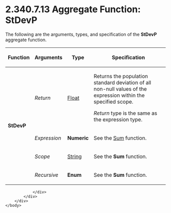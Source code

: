 <html dir="LTR" xmlns:mshelp="http://msdn.microsoft.com/mshelp" xmlns:ddue="http://ddue.schemas.microsoft.com/authoring/2003/5" xmlns:xlink="http://www.w3.org/1999/xlink" xmlns:tool="http://www.microsoft.com/tooltip">
    <head>
        <meta http-equiv="Content-Type" content="text/html; CHARSET=utf-8"></meta>
        <meta name="save" content="history"></meta>
        <title>2.340.7.13 Aggregate Function: StDevP</title>
        <xml>
            <mshelp:toctitle title="2.340.7.13 Aggregate Function: StDevP"></mshelp:toctitle>
            <mshelp:rltitle title="[MS-RDL]: Aggregate Function: StDevP"></mshelp:rltitle>
            <mshelp:keyword index="A" term="3b623b49-cf0c-4809-b7bb-c4ded446db13"></mshelp:keyword>
            <mshelp:attr name="DCSext.ContentType" value="open specification"></mshelp:attr>
            <mshelp:attr name="AssetID" value="3b623b49-cf0c-4809-b7bb-c4ded446db13"></mshelp:attr>
            <mshelp:attr name="TopicType" value="kbRef"></mshelp:attr>
            <mshelp:attr name="DCSext.Title" value="[MS-RDL]: Aggregate Function: StDevP" />
        </xml>
    </head>
    <body>
        <div id="header">
            <h1 class="heading">2.340.7.13 Aggregate Function: StDevP</h1>
        </div>
        <div id="mainSection">
            <div id="mainBody">
                <div id="allHistory" class="saveHistory"></div>
                <div id="sectionSection0" class="section" name="collapseableSection">
                    

<p>The following are the arguments, types, and specification of
the <b>StDevP</b> aggregate function.</p>

<table>
 <thead>
  <tr>
   <th>
   <p>Function</p>
   </th>
   <th>
   <p>Arguments</p>
   </th>
   <th>
   <p>Type</p>
   </th>
   <th>
   <p>Specification</p>
   </th>
  </tr>
 </thead>
 <tr>
  <td rowspan="4">
  <p><b>StDevP</b></p>
  </td>
  <td>
  <p><i>Return</i></p>
  </td>
  <td>
  <p><a href="c7d0946f-992e-4abc-a304-09b53e030692.md">Float</a></p>
  </td>
  <td>
  <p>Returns the population standard deviation of all
  non-null values of the expression within the specified scope.</p>
  <p><i>Return</i> type is the same as the expression type.</p>
  </td>
 </tr>
 <tr>
  <td>
  <p><i>Expression</i></p>
  </td>
  <td>
  <p><b>Numeric</b></p>
  </td>
  <td>
  <p>See the <a href="c00b6434-9f4a-434b-91b9-44eba2d2cdb5.md">Sum</a> function.</p>
  </td>
 </tr>
 <tr>
  <td>
  <p><i>Scope</i></p>
  </td>
  <td>
  <p><a href="1ed81ef3-a683-45e3-aaad-bd2bbe71bc3d.md">String</a></p>
  </td>
  <td>
  <p>See the <b>Sum</b> function.</p>
  </td>
 </tr>
 <tr>
  <td>
  <p><i>Recursive</i></p>
  </td>
  <td>
  <p><b>Enum</b></p>
  </td>
  <td>
  <p>See the <b>Sum</b> function.</p>
  </td>
 </tr>
</table>

<p> </p>


                </div>
            </div>
        </div>
    </body>
</html>